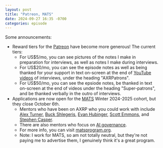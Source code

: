 ```yaml
---
layout: post
title: "Patreon, MATS"
date: 2024-09-27 16:35 -0700
categories: episode
---
```


Some announcements:
- Reward tiers for the [Patreon](https://www.patreon.com/axrpodcast) have become more generous! The current tiers:
    - For US$5/mo, you can see pictures of the notes I make in preparation for interviews, as well as notes I make during interviews.
    - For US$20/mo, you can see the episode notes as well as being thanked for your support in text on-screen at the end of [YouTube videos](https://www.youtube.com/@axrpodcast) of interviews, under the heading "AXRPatrons".
    - For US$50/mo, you can see the epsiode notes, be thanked in text on-screen at the end of videos under the heading "Super-patrons", and be thanked verbally in the outro of interviews.
- Applications are now open for the [MATS](https://www.matsprogram.org/) Winter 2024-2025 cohort, but they close October 6th. 
    - Mentors who have been on AXRP who you could work with include [Alex Turner](https://axrp.net/episode/2021/09/25/episode-11-attainable-utility-power-alex-turner.html), [Buck Shlegeris](https://axrp.net/episode/2024/04/11/episode-27-ai-control-buck-shlegeris-ryan-greenblatt.html), [Evan Hubinger](https://axrp.net/episode/2021/02/17/episode-4-risks-from-learned-optimization-evan-hubinger.html), [Scott Emmons](https://axrp.net/episode/2024/06/12/episode-33-rlhf-problems-scott-emmons.html), and [Stephen Casper](https://axrp.net/episode/2023/05/02/episode-21-interpretability-for-engineers-stephen-casper.html).
    - There are also mentors who focus on [AI governance](https://www.matsprogram.org/governance).
    - For more info, you can visit [matsprogram.org](https://www.matsprogram.org/).
    - Note: I work for MATS, so am not totally neutral, but they're not paying me to advertise them, I genuinely think it's a great program.
